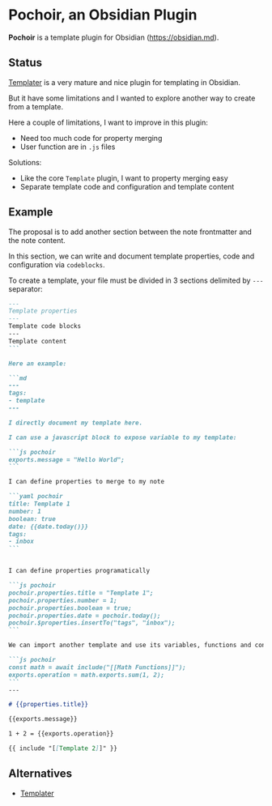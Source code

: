 # Pochoir, an Obsidian Plugin

**Pochoir** is a template plugin for Obsidian (https://obsidian.md).

## Status

[Templater](https://github.com/SilentVoid13/Templater) is a very mature and nice plugin for templating in Obsidian.

But it have some limitations and I wanted to explore another way to create from a template.

Here a couple of limitations, I want to improve in this plugin:
- Need too much code for property merging
- User function are in `.js` files

Solutions:
- Like the core `Template` plugin, I want to property merging easy
- Separate template code and configuration and template content

## Example

The proposal is to add another section between the note frontmatter and the note content.

In this section, we can write and document template properties, code and configuration via `codeblocks`.

To create a template, your file must be divided in 3 sections delimited by `---` separator:

````md
---
Template properties
---
Template code blocks
---
Template content
```

Here an example:

```md
---
tags:
- template
---

I directly document my template here.

I can use a javascript block to expose variable to my template:

```js pochoir
exports.message = "Hello World";
```

I can define properties to merge to my note

```yaml pochoir
title: Template 1
number: 1
boolean: true
date: {{date.today()}}
tags:
- inbox
```


I can define properties programatically

```js pochoir
pochoir.properties.title = "Template 1";
pochoir.properties.number = 1;
pochoir.properties.boolean = true;
pochoir.properties.date = pochoir.today();
pochoir.$properties.insertTo("tags", "inbox");
```

We can import another template and use its variables, functions and content

```js pochoir
const math = await include("[[Math Functions]]");
exports.operation = math.exports.sum(1, 2);
```
---

# {{properties.title}}

{{exports.message}}

1 + 2 = {{exports.operation}}

{{ include "[[Template 2]]" }}
````

## Alternatives

* [Templater](https://github.com/SilentVoid13/Templater)
